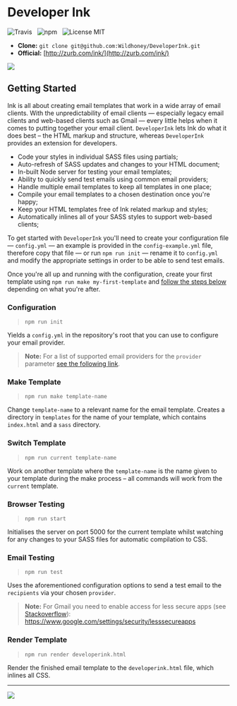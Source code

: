 # Developer Ink

![Travis](http://img.shields.io/travis/Wildhoney/DeveloperInk.svg?style=flat-square)
&nbsp;
![npm](http://img.shields.io/npm/v/developer-ink.svg?style=flat-square)
&nbsp;
![License MIT](http://img.shields.io/badge/License-MIT-lightgrey.svg?style=flat-square)

* **Clone:** `git clone git@github.com:Wildhoney/DeveloperInk.git`
* **Official:** [http://zurb.com/ink/](http://zurb.com/ink/)

<img src="http://i.imgur.com/zqJCkme.jpg" />

## Getting Started

Ink is all about creating email templates that work in a wide array of email clients. With the unpredictability of email clients &mdash; especially legacy email clients and web-based clients such as Gmail &mdash; every little helps when it comes to putting together your email client. `DeveloperInk` lets Ink do what it does best &ndash; the HTML markup and structure, whereas `DeveloperInk` provides an extension for developers.

* Code your styles in individual SASS files using partials;
* Auto-refresh of SASS updates and changes to your HTML document;
* In-built Node server for testing your email templates;
* Ability to quickly send test emails using common email providers;
* Handle multiple email templates to keep all templates in one place;
* Compile your email templates to a chosen destination once you're happy;
* Keep your HTML templates free of Ink related markup and styles;
* Automatically inlines all of your SASS styles to support web-based clients;

To get started with `DeveloperInk` you'll need to create your configuration file &mdash; `config.yml` &mdash; an example is provided in the `config-example.yml` file, therefore copy that file &mdash; or run `npm run init` &mdash; rename it to `config.yml` and modify the appropriate settings in order to be able to send test emails.

Once you're all up and running with the configuration, create your first template using `npm run make my-first-template` and [follow the steps below](#configuration) depending on what you're after.

### Configuration

> `npm run init`

Yields a `config.yml` in the repository's root that you can use to configure your email provider.

> **Note:** For a list of supported email providers for the `provider` parameter [see the following link](https://github.com/andris9/nodemailer-wellknown#supported-services).

### Make Template

> `npm run make template-name`

Change `template-name` to a relevant name for the email template. Creates a directory in `templates` for the name of your template, which contains `index.html` and a `sass` directory.

### Switch Template

> `npm run current template-name`

Work on another template where the `template-name` is the name given to your template during the make process &ndash; all commands will work from the `current` template.

### Browser Testing

> `npm run start`

Initialises the server on port 5000 for the current template whilst watching for any changes to your SASS files for automatic compilation to CSS.

### Email Testing

> `npm run test`

Uses the aforementioned configuration options to send a test email to the `recipients` via your chosen `provider`.

> **Note:** For Gmail you need to enable access for less secure apps (see [Stackoverflow](http://stackoverflow.com/questions/26948516/nodemailer-invalid-login)): https://www.google.com/settings/security/lesssecureapps

### Render Template

> `npm run render developerink.html`

Render the finished email template to the `developerink.html` file, which inlines all CSS.

---

<img src="http://codeanchor.com/wp-content/uploads/2013/12/ink.png" />
